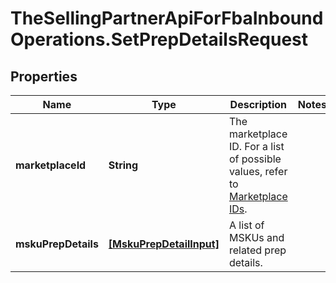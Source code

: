 # TheSellingPartnerApiForFbaInboundOperations.SetPrepDetailsRequest

## Properties

Name | Type | Description | Notes
------------ | ------------- | ------------- | -------------
**marketplaceId** | **String** | The marketplace ID. For a list of possible values, refer to [Marketplace IDs](https://developer-docs.amazon.com/sp-api/docs/marketplace-ids). | 
**mskuPrepDetails** | [**[MskuPrepDetailInput]**](MskuPrepDetailInput.md) | A list of MSKUs and related prep details. | 


